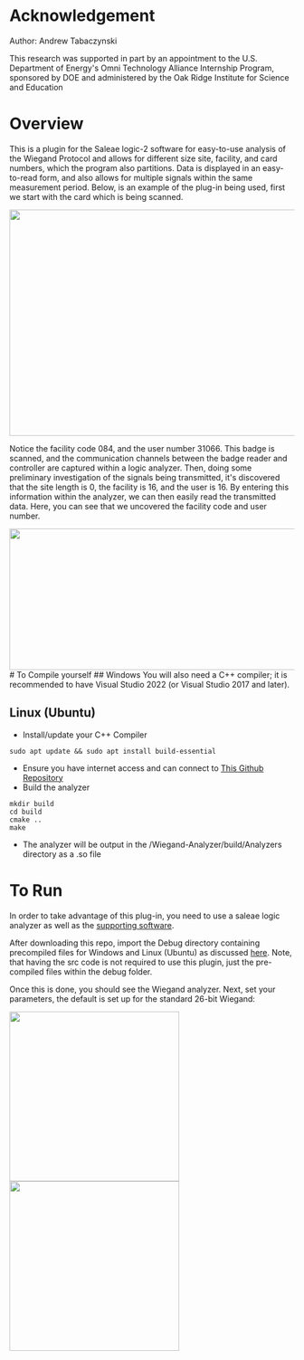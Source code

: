 # Acknowledgement
Author: Andrew Tabaczynski

 This research was supported in part by an appointment to the U.S. Department of Energy's Omni Technology Alliance Internship
 Program, sponsored by DOE and administered by the Oak Ridge Institute for Science and Education
 
# Overview
This is a plugin for the Saleae logic-2 software for easy-to-use analysis of the Wiegand Protocol and allows for different size site, facility, and card numbers, which the program also partitions. Data is displayed in an easy-to-read form, and also allows for multiple signals within the same measurement period. Below, is an example of the plug-in being used, first we start with the card which is being scanned. 

<img src="https://github.com/AndrewTabs1038/Wiegand-Analyzer/assets/135442448/c44f9ecd-8c97-43dc-a9e9-369a1a65fe84" width="750" height="400"/>

Notice the facility code 084, and the user number 31066. This badge is scanned, and the communication channels between the badge reader and controller are captured within a logic analyzer. Then, doing some preliminary investigation of the signals being transmitted, it's discovered that the site length is 0, the facility is 16, and the user is 16. By entering this information within the analyzer, we can then easily read the transmitted data. Here, you can see that we uncovered the facility code and user number.

<img src="https://github.com/AndrewTabs1038/Wiegand-Analyzer/assets/135442448/0a71d118-0143-4e7d-8a82-0d9ad88de297" width="1500" height="250"/>
# To Compile yourself
## Windows
You will also need a C++ compiler; it is recommended to have Visual Studio 2022 (or Visual Studio 2017 and later).

## Linux (Ubuntu)
- Install/update your C++ Compiler
```
sudo apt update && sudo apt install build-essential
```
- Ensure you have internet access and can connect to [This Github Repository](https://github.com/saleae/AnalyzerSDK)
- Build the analyzer
```
mkdir build
cd build
cmake ..
make
```
- The analyzer will be output in the /Wiegand-Analyzer/build/Analyzers directory as a .so file

# To Run
In order to take advantage of this plug-in, you need to use a saleae logic analyzer as well as the [supporting software](https://www.saleae.com/pages/downloads). 

After downloading this repo, import the Debug directory containing precompiled files for Windows and Linux (Ubuntu) as discussed [here](https://support.saleae.com/faq/technical-faq/setting-up-developer-directory). 
Note, that having the src code is not required to use this plugin, just the pre-compiled files within the debug folder. 

Once this is done, you should see the Wiegand analyzer. Next, set your parameters, the default is set up for the standard 26-bit Wiegand:


<img src="https://github.com/AndrewTabs1038/Wiegand-Analyzer/assets/135442448/c51688af-75fe-485c-93d5-9fd1079294b2" width="300" height="300"/>

<img src="https://github.com/AndrewTabs1038/Wiegand-Analyzer/assets/135442448/6c133373-4e96-4fc4-87bd-f01424cac10b" width="300" height="300"/>

